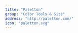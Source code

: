 ```yaml
---
title: "Paletton"
group: "Color Tools & Site"
address: "http://paletton.com/"
icon: "paletton.svg"
---
```

